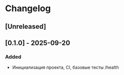 # Changelog
## [Unreleased]

## [0.1.0] - 2025-09-20
### Added
- Инициализация проекта, CI, базовые тесты /health
